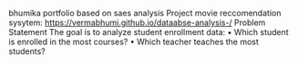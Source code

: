 bhumika portfolio based on saes analysis 
Project movie reccomendation sysytem: https://vermabhumi.github.io/dataabse-analysis-/
Problem Statement
The goal is to analyze student enrollment data:
•	Which student is enrolled in the most courses?
•	Which teacher teaches the most students?


